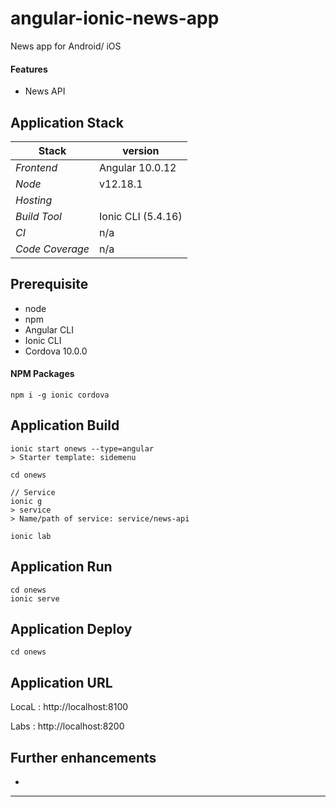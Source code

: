 # angular-ionic-news-app
News app for Android/ iOS 

#### Features 
- News API 

## 

## Application Stack

Stack  | version |
--- | --- |  
*Frontend* | Angular 10.0.12
*Node* | v12.18.1
*Hosting* | 
*Build Tool* | Ionic CLI (5.4.16)
*CI* | n/a 
*Code Coverage* | n/a

## Prerequisite 
- node
- npm
- Angular CLI
- Ionic CLI 
- Cordova 10.0.0

#### NPM Packages
```
npm i -g ionic cordova

```

## Application Build 
```
ionic start onews --type=angular
> Starter template: sidemenu

cd onews

// Service
ionic g 
> service
> Name/path of service: service/news-api

ionic lab 
```

## Application Run
```
cd onews 
ionic serve
```

## Application Deploy
```
cd onews
```


## Application URL
LocaL : http://localhost:8100

Labs  : http://localhost:8200  


## Further enhancements 
- 


-----



